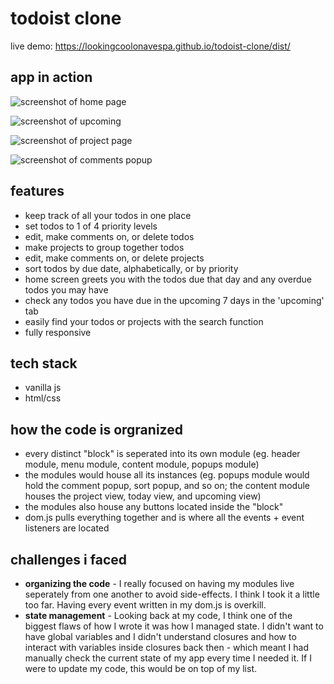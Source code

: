 # todoist clone
live demo: https://lookingcoolonavespa.github.io/todoist-clone/dist/

## app in action
![screenshot of home page](https://i.postimg.cc/7P38pMqW/Screenshot-from-2021-12-30-20-33-00.png)

![screenshot of upcoming](https://i.postimg.cc/ncT8LFjK/Screenshot-from-2021-12-30-20-33-31.png)

![screenshot of project page](https://i.postimg.cc/wT98HyvT/Screenshot-from-2021-12-30-20-33-43.png)

![screenshot of comments popup](https://i.postimg.cc/bJjtYDvL/Screenshot-from-2021-12-30-21-01-39.png)


## features
- keep track of all your todos in one place
- set todos to 1 of 4 priority levels
- edit, make comments on, or delete todos
- make projects to group together todos
- edit, make comments on, or delete projects
- sort todos by due date, alphabetically, or by priority
- home screen greets you with the todos due that day and any overdue todos you may have
- check any todos you have due in the upcoming 7 days in the 'upcoming' tab
- easily find your todos or projects with the search function
- fully responsive

## tech stack
- vanilla js
- html/css

## how the code is orgranized
- every distinct "block" is seperated into its own module (eg. header module, menu module, content module, popups module)
- the modules would house all its instances (eg. popups module would hold the comment popup, sort popup, and so on; the content module houses the project view, today view, and upcoming view)
- the modules also house any buttons located inside the "block"
- dom.js pulls everything together and is where all the events + event listeners are located 

## challenges i faced
- **organizing the code** - I really focused on having my modules live seperately from one another to avoid side-effects. I think I took it a little too far. Having every event written in my dom.js is overkill. 
- **state management** - Looking back at my code, I think one of the biggest flaws of how I wrote it was how I managed state. I didn't want to have global variables and I didn't understand closures and how to interact with variables inside closures back then - which meant I had manually check the current state of my app every time I needed it. If I were to update my code, this would be on top of my list.
